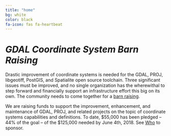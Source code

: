 ```yaml
---
title: "home"
bg: white
color: black
fa-icon: fas fa-heartbeat
---
```


# *GDAL Coordinate System Barn Raising*

Drastic improvement of coordinate systems is needed for the GDAL, PROJ,
libgeotiff, PostGIS, and Spatialite open source toolchain. Three significant
issues must be improved, and no single organization has the wherewithal to step
forward and financially support an infrastructure effort this big on its own.
The community needs to come together for a [barn
raising](https://en.wikipedia.org/wiki/Barn_raising).

We are raising funds to support the improvement, enhancement, and maintenance
of GDAL, PROJ, and related projects on the topic of coordinate systems
capabilities and definitions. To date, $55,000 has been pledged – 44% of the
goal – of the $125,000 needed by June 4th, 2018. See [Who](#who) to
sponsor.




